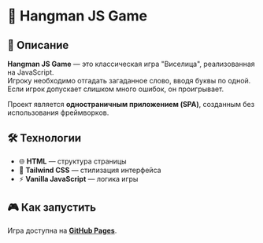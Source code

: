 # 🎯 Hangman JS Game  

## 📝 Описание  
**Hangman JS Game** — это классическая игра "Виселица", реализованная на JavaScript.  
Игроку необходимо отгадать загаданное слово, вводя буквы по одной. Если игрок допускает слишком много ошибок, он проигрывает.  

Проект является **одностраничным приложением (SPA)**, созданным без использования фреймворков.  

## 🛠 Технологии  
- 🌐 **HTML** — структура страницы  
- 🎨 **Tailwind CSS** — стилизация интерфейса  
- ⚡️ **Vanilla JavaScript** — логика игры  

## 🎮 Как запустить  
Игра доступна на **[GitHub Pages](https://yuizhey.github.io/Hangman_JS_game/)**.  


